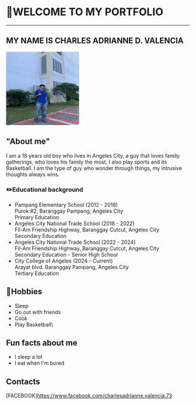 # 🤘WELCOME TO MY PORTFOLIO
---


## MY NAME IS CHARLES ADRIANNE D. VALENCIA
<img src="02e625ec-392d-45f9-8c8c-49c44b5d7ec0.jfif" alt="image" width="200" height="200">

## "About me"
I am a 18 years old boy who lives in Angeles City, a guy that loves family gatherings, who loves his family the most. I also play sports and its Basketball. I am the type of guy who wonder through things, my intrusive thoughts always wins.

### ✏️Educational background
* Pampang Elementary School (2012 - 2018)\
  Purok #2, Baranggay Pampang, Angeles City\
  Primary Education
* Angeles City National Trade School (2018 - 2022)\
  Fil-Am Friendship Highway, Baranggay Cutcut, Angeles City\
  Secondary Education
* Angeles City National Trade School (2022 - 2024)\
  Fil-Am Friendship Highway, Baranggay Cutcut, Angeles City\
  Secondary Education - Senior High School
* City College of Angeles (2024 - Current)\
  Arayat blvd. Baranggay Pampang, Angeles City\
  Tertiary Education
  
## 👤Hobbies
  * Sleep
  * Go out with friends
  * Cook
  * Play Basketball\

## Fun facts about me
* I sleep a lot
* I eat when I'm bored

## Contacts
[FACEBOOK]https://www.facebook.com/charlesadrianne.valencia.73
  
 
 
  
  
    
  
  
  
  
  



